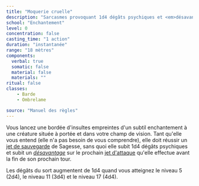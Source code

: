 ```yaml
---
title: "Moquerie cruelle"
description: "Sarcasmes provoquant 1d4 dégâts psychiques et <em>désavantage</em>."
school: "Enchantement"
level: 0
concentration: false
casting_time: "1 action"
duration: "instantanée"
range: "18 mètres"
components:
  verbal: true
  somatic: false
  material: false
  materials: ""
ritual: false
classes:
    - Barde
    - Ombrelame

source: "Manuel des règles"
---
```

Vous lancez une bordée d'insultes empreintes d'un subtil enchantement à une créature située à portée et dans votre champ de vision. Tant qu'elle vous entend (elle n'a pas besoin de vous comprendre), elle doit réussir un [jet de sauvegarde](/utiliser-les-caracteristiques#jets-de-sauvegarde) de Sagesse, sans quoi elle subit 1d4 dégâts psychiques et subit un [_désavantage_](/utiliser-les-caracteristiques#avantage-et-désavantage) sur le prochain [jet d'attaque](/combattre#jets-dattaque) qu'elle effectue avant la fin de son prochain tour.

Les dégâts du sort augmentent de 1d4 quand vous atteignez le niveau 5 (2d4), le niveau 11 (3d4) et le niveau  17 (4d4).
